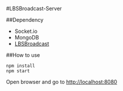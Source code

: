 #LBSBroadcast-Server

##Dependency
* Socket.io
* MongoDB
* [LBSBroadcast](https://github.com/vongola12324/LBSBroadcast)

##How to use
```
npm install
npm start
```
Open browser and go to [http://localhost:8080](http://localhost:8080)
